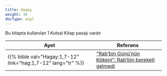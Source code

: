 ```yaml
---
title: Hagay
weight: 36
docType: expl
---
```


Bu kitapta kullanılan 1 Kutsal Kitap pasajı vardır

| Ayet | Referans |
|-------|-----------|
| {{% bible val="Hagay:1,7-12" link="hag:1,7-12" lang="tr" %}} | ["Rab’bin Günü’nün Kökeni": Rab’bin bereketi gelmedi](/expl/../expl/background/israel/the-day-of-the-lord#45df) |
